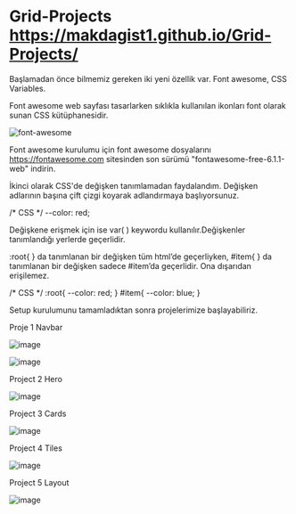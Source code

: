 # Grid-Projects  https://makdagist1.github.io/Grid-Projects/

Başlamadan önce bilmemiz gereken iki yeni özellik var. Font awesome, CSS Variables. 

Font awesome web sayfası tasarlarken sıklıkla kullanılan ikonları font olarak sunan CSS kütüphanesidir.

![font-awesome](https://user-images.githubusercontent.com/102905227/167356133-41b08980-1c94-4b4f-a4f7-501337e1f6eb.png)

Font awesome kurulumu için font awesome dosyalarını https://fontawesome.com sitesinden son sürümü "fontawesome-free-6.1.1-web" indirin.

İkinci olarak CSS'de değişken tanımlamadan faydalandım. Değişken adlarının başına çift çizgi koyarak adlandırmaya başlıyorsunuz.

/* CSS */
 --color: red; 
 
Değişkene erişmek için ise var( ) keywordu kullanılır.Değişkenler tanımlandığı yerlerde geçerlidir.

:root{ } da tanımlanan bir değişken tüm html’de geçerliyken, #item{ } da tanımlanan bir değişken sadece #item’da geçerlidir. Ona dışarıdan erişilemez.

/* CSS */
:root{
  --color: red;
}
#item{
   --color: blue;
}

Setup kurulumunu tamamladıktan sonra projelerimize başlayabiliriz.

Proje 1 Navbar 

![image](https://user-images.githubusercontent.com/102905227/167357496-fc26e714-87dc-433b-acdf-d0be4d4c7582.png)

![image](https://user-images.githubusercontent.com/102905227/167357554-1a86895d-30e5-4884-ad94-e5d878a04b6f.png)




Project 2 Hero 

![image](https://user-images.githubusercontent.com/102905227/167357692-27c87777-5790-405d-bbc0-ccbadafb5ea2.png)




Project 3 Cards 

![image](https://user-images.githubusercontent.com/102905227/167357885-5706744b-8e17-4caa-846c-765d893ec3e6.png)




Project 4 Tiles 

![image](https://user-images.githubusercontent.com/102905227/167358127-03d78879-0ee7-4487-b9cc-eff128153e35.png)



Project 5 Layout

![image](https://user-images.githubusercontent.com/102905227/167358276-ab4c8c6b-218e-469b-be33-2d9027c9f7d5.png)
